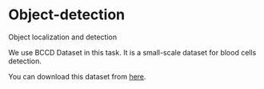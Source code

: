 # Object-detection
Object localization and  detection 

We use BCCD Dataset in this task. It is a small-scale dataset for blood cells detection. 

You can download this dataset from [here](https://github.com/Shenggan/BCCD_Dataset).
